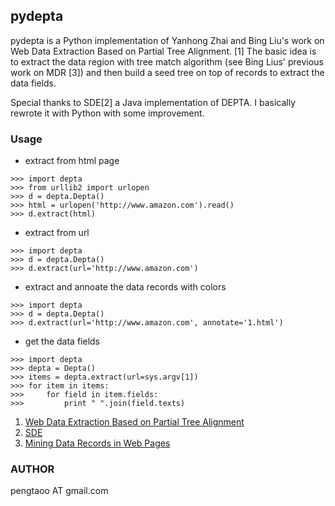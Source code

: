 ## pydepta

pydepta is a Python implementation of Yanhong Zhai and Bing Liu's work on Web Data Extraction Based on Partial Tree Alignment. [1]
The basic idea is to extract the data region with tree match algorithm (see Bing Lius' previous work on MDR [3]) and then build a seed tree on top of records to extract the data fields.

Special thanks to SDE[2] a Java implementation of DEPTA. I basically rewrote it with Python with some improvement.

### Usage

- extract from html page

```
>>> import depta
>>> from urllib2 import urlopen
>>> d = depta.Depta()
>>> html = urlopen('http://www.amazon.com').read()
>>> d.extract(html)
```

- extract from url

```
>>> import depta
>>> d = depta.Depta()
>>> d.extract(url='http://www.amazon.com')
```

- extract and annoate the data records with colors

```
>>> import depta
>>> d = depta.Depta()
>>> d.extract(url='http://www.amazon.com', annotate='1.html')
```

- get the data fields

```
>>> import depta
>>> depta = Depta()
>>> items = depta.extract(url=sys.argv[1])
>>> for item in items:
>>>     for field in item.fields:
>>>         print " ".join(field.texts)
```

1. [Web Data Extraction Based on Partial Tree Alignment](http://dl.acm.org/citation.cfm?id=1060761)
2. [SDE](https://github.com/seagatesoft/sde)
3. [Mining Data Records in Web Pages](http://dl.acm.org/citation.cfm?id=956826)

### AUTHOR
pengtaoo AT gmail.com
